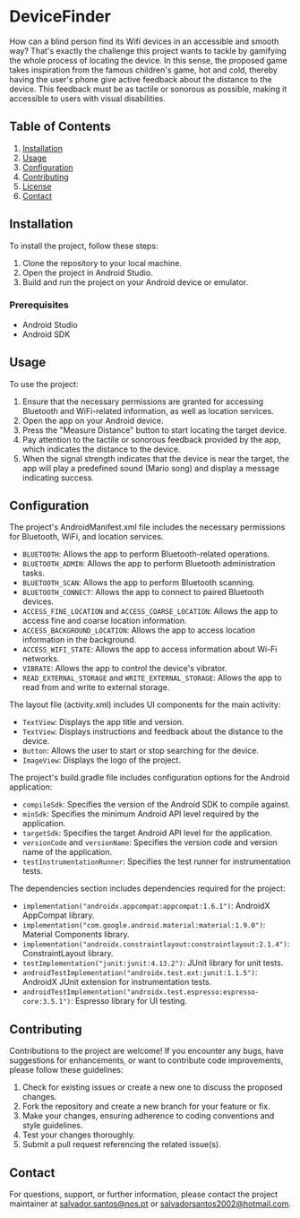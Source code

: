 # DeviceFinder

How can a blind person find its Wifi devices in an accessible and smooth way? That's exactly the challenge this project wants to tackle by gamifying the whole process of locating the device. In this sense, the proposed game takes inspiration from the famous children's game, hot and cold, thereby having the user's phone give active feedback about the distance to the device. This feedback must be as tactile or sonorous as possible, making it accessible to users with visual disabilities.

## Table of Contents
1. [Installation](#installation)
2. [Usage](#usage)
3. [Configuration](#configuration)
4. [Contributing](#contributing)
5. [License](#license)
6. [Contact](#contact)

## Installation
To install the project, follow these steps:

1. Clone the repository to your local machine.
2. Open the project in Android Studio.
3. Build and run the project on your Android device or emulator.

### Prerequisites
- Android Studio
- Android SDK

## Usage
To use the project:

1. Ensure that the necessary permissions are granted for accessing Bluetooth and WiFi-related information, as well as location services.
2. Open the app on your Android device.
3. Press the "Measure Distance" button to start locating the target device.
4. Pay attention to the tactile or sonorous feedback provided by the app, which indicates the distance to the device.
5. When the signal strength indicates that the device is near the target, the app will play a predefined sound (Mario song) and display a message indicating success.

## Configuration
The project's AndroidManifest.xml file includes the necessary permissions for Bluetooth, WiFi, and location services.

- `BLUETOOTH`: Allows the app to perform Bluetooth-related operations.
- `BLUETOOTH_ADMIN`: Allows the app to perform Bluetooth administration tasks.
- `BLUETOOTH_SCAN`: Allows the app to perform Bluetooth scanning.
- `BLUETOOTH_CONNECT`: Allows the app to connect to paired Bluetooth devices.
- `ACCESS_FINE_LOCATION` and `ACCESS_COARSE_LOCATION`: Allows the app to access fine and coarse location information.
- `ACCESS_BACKGROUND_LOCATION`: Allows the app to access location information in the background.
- `ACCESS_WIFI_STATE`: Allows the app to access information about Wi-Fi networks.
- `VIBRATE`: Allows the app to control the device's vibrator.
- `READ_EXTERNAL_STORAGE` and `WRITE_EXTERNAL_STORAGE`: Allows the app to read from and write to external storage.

The layout file (activity.xml) includes UI components for the main activity:

- `TextView`: Displays the app title and version.
- `TextView`: Displays instructions and feedback about the distance to the device.
- `Button`: Allows the user to start or stop searching for the device.
- `ImageView`: Displays the logo of the project.

The project's build.gradle file includes configuration options for the Android application:

- `compileSdk`: Specifies the version of the Android SDK to compile against.
- `minSdk`: Specifies the minimum Android API level required by the application.
- `targetSdk`: Specifies the target Android API level for the application.
- `versionCode` and `versionName`: Specifies the version code and version name of the application.
- `testInstrumentationRunner`: Specifies the test runner for instrumentation tests.

The dependencies section includes dependencies required for the project:

- `implementation("androidx.appcompat:appcompat:1.6.1")`: AndroidX AppCompat library.
- `implementation("com.google.android.material:material:1.9.0")`: Material Components library.
- `implementation("androidx.constraintlayout:constraintlayout:2.1.4")`: ConstraintLayout library.
- `testImplementation("junit:junit:4.13.2")`: JUnit library for unit tests.
- `androidTestImplementation("androidx.test.ext:junit:1.1.5")`: AndroidX JUnit extension for instrumentation tests.
- `androidTestImplementation("androidx.test.espresso:espresso-core:3.5.1")`: Espresso library for UI testing.

## Contributing
Contributions to the project are welcome! If you encounter any bugs, have suggestions for enhancements, or want to contribute code improvements, please follow these guidelines:

1. Check for existing issues or create a new one to discuss the proposed changes.
2. Fork the repository and create a new branch for your feature or fix.
3. Make your changes, ensuring adherence to coding conventions and style guidelines.
4. Test your changes thoroughly.
5. Submit a pull request referencing the related issue(s).

## Contact
For questions, support, or further information, please contact the project maintainer at [salvador.santos@nos.pt](salvador.santos@nos.pt) or [salvadorsantos2002@hotmail.com](salvadorsantos2002@hotmail.com).
